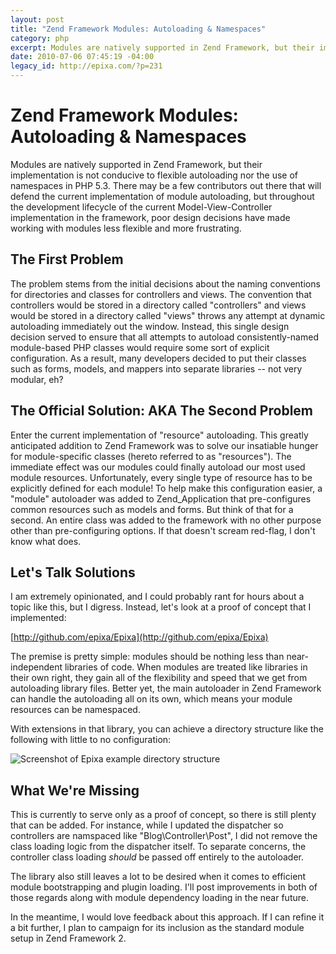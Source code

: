 ```yaml
--- 
layout: post
title: "Zend Framework Modules: Autoloading & Namespaces"
category: php
excerpt: Modules are natively supported in Zend Framework, but their implementation is not conducive to flexible autoloading nor the use of namespaces in PHP 5.3.  There may be a few contributors out there that will defend the current implementation of module autoloading, but throughout the development lifecycle of the current Model-View-Controller implementation in the framework, poor design decisions have made working with modules less flexible and more frustrating [...]
date: 2010-07-06 07:45:19 -04:00
legacy_id: http://epixa.com/?p=231
---
```


Zend Framework Modules: Autoloading & Namespaces
================================================

Modules are natively supported in Zend Framework, but their implementation is not conducive to flexible autoloading nor the use of namespaces in PHP 5.3.  There may be a few contributors out there that will defend the current implementation of module autoloading, but throughout the development lifecycle of the current Model-View-Controller implementation in the framework, poor design decisions have made working with modules less flexible and more frustrating.

The First Problem
-----------------
The problem stems from the initial decisions about the naming conventions for directories and classes for controllers and views.  The convention that controllers would be stored in a directory called "controllers" and views would be stored in a directory called "views" throws any attempt at dynamic autoloading immediately out the window.  Instead, this single design decision served to ensure that all attempts to autoload consistently-named module-based PHP classes would require some sort of explicit configuration.  As a result, many developers decided to put their classes such as forms, models, and mappers into separate libraries -- not very modular, eh?

The Official Solution: AKA The Second Problem
---------------------------------------------
Enter the current implementation of "resource" autoloading.  This greatly anticipated addition to Zend Framework was to solve our insatiable hunger for module-specific classes (hereto referred to as "resources").  The immediate effect was our modules could finally autoload our most used module resources.  Unfortunately, every single type of resource has to be explicitly defined for each module!  To help make this configuration easier, a "module" autoloader was added to Zend_Application that pre-configures common resources such as models and forms.  But think of that for a second.  An entire class was added to the framework with no other purpose other than pre-configuring options.  If that doesn't scream red-flag, I don't know what does.

Let's Talk Solutions
--------------------
I am extremely opinionated, and I could probably rant for hours about a topic like this, but I digress.  Instead, let's look at a proof of concept that I implemented:

[http://github.com/epixa/Epixa](http://github.com/epixa/Epixa)

The premise is pretty simple: modules should be nothing less than near-independent libraries of code.  When modules are treated like libraries in their own right, they gain all of the flexibility and speed that we get from autoloading library files.  Better yet, the main autoloader in Zend Framework can handle the autoloading all on its own, which means your module resources can be namespaced.

With extensions in that library, you can achieve a directory structure like the following with little to no configuration: 

![Screenshot of Epixa example directory structure](http://epixa.com/files/2010/06/epixa-app-directory-structure.png "Epixa Example App Directory Structure")

What We're Missing
------------------
This is currently to serve only as a proof of concept, so there is still plenty that can be added.  For instance, while I updated the dispatcher so controllers are namspaced like "Blog\Controller\Post", I did not remove the class loading logic from the dispatcher itself.  To separate concerns, the controller class loading *should* be passed off entirely to the autoloader.

The library also still leaves a lot to be desired when it comes to efficient module bootstrapping and plugin loading.  I'll post improvements in both of those regards along with module dependency loading in the near future.

In the meantime, I would love feedback about this approach.  If I can refine it a bit further, I plan to campaign for its inclusion as the standard module setup in Zend Framework 2.
